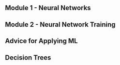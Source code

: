 

## Module 1 - Neural Networks 

## Module 2 - Neural Network Training

## Advice for Applying ML 

## Decision Trees 